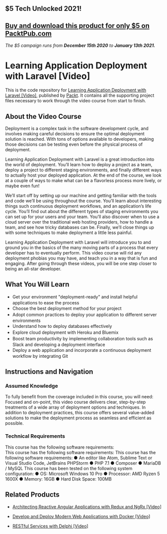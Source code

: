 ## $5 Tech Unlocked 2021!
[Buy and download this product for only $5 on PacktPub.com](https://www.packtpub.com/)
-----
*The $5 campaign         runs from __December 15th 2020__ to __January 13th 2021.__*

# Learning Application Deployment with Laravel [Video]
This is the code repository for [Learning Application Deployment with Laravel [Video]](https://www.packtpub.com/web-development/learning-application-deployment-laravel-video?utm_source=github&utm_medium=repository&utm_campaign=9781785288067), published by [Packt](https://www.packtpub.com/?utm_source=github). It contains all the supporting project files necessary to work through the video course from start to finish.
## About the Video Course
Deployment is a complex task in the software development cycle, and involves making careful decisions to ensure the optimal deployment solution is reached. With tons of options available to developers, making those decisions can be testing even before the physical process of deployment.

Learning Application Deployment with Laravel is a great introduction into the world of deployment. You’ll learn how to deploy a project as a team, deploy a project to different staging environments, and finally different ways to actually host your deployed application. At the end of the course, we look at a couple of ways to make what can be a flavorless process more lively, or maybe even fun!

We’ll start off by setting up our machine and getting familiar with the tools and code we’ll be using throughout the course. You’ll learn about interesting things such continuous deployment workflows, and an application’s life cycle. You’ll find out about the different types of staging environments you can set up for your users and your team. You’ll also discover when to use a cloud server over the traditional web hosting providers, how to handle a team, and see how tricky databases can be. Finally, we’ll close things up with some techniques to make deployment a little less painful.

Learning Application Deployment with Laravel will introduce you to and ground you in the basics of the many moving parts of a process that every developer has to eventually perform. This video course will rid any deployment phobias you may have, and teach you in a way that is fun and engaging. After going through these videos, you will be one step closer to being an all-star developer.

<H2>What You Will Learn</H2>
<DIV class=book-info-will-learn-text>
<UL>
<LI><SPAN style="LINE-HEIGHT: 20px; BACKGROUND-COLOR: transparent">Get your environment "deployment-ready" and install helpful applications to ease the process</SPAN> 
<LI><SPAN style="LINE-HEIGHT: 20px; BACKGROUND-COLOR: transparent">Choose the best deployment method for your project</SPAN> 
<LI><SPAN style="LINE-HEIGHT: 20px; BACKGROUND-COLOR: transparent">Adopt common practices to deploy your application to different server environments</SPAN> 
<LI><SPAN style="LINE-HEIGHT: 20px; BACKGROUND-COLOR: transparent">Understand how to deploy databases effectively</SPAN> 
<LI><SPAN style="LINE-HEIGHT: 20px; BACKGROUND-COLOR: transparent">Explore cloud deployment with Heroku and Bluemix</SPAN> 
<LI><SPAN style="LINE-HEIGHT: 20px; BACKGROUND-COLOR: transparent">Boost team productivity by implementing collaboration tools such as Slack and developing a deployment interface</SPAN> 
<LI><SPAN style="LINE-HEIGHT: 20px; BACKGROUND-COLOR: transparent">Deploy a web application and incorporate a continuous deployment workflow by integrating Git</SPAN> </LI></UL></DIV>

## Instructions and Navigation
### Assumed Knowledge
To fully benefit from the coverage included in this course, you will need:<br/>
Focused and on-point, this video course delivers clear, step-by-step treatments of a wide array of deployment options and techniques. In addition to deployment practices, this course offers several value-added solutions to make the deployment process as seamless and efficient as possible.
### Technical Requirements
This course has the following software requirements:<br/>
This course has the following software requirements:
This course has the following software requirements: ●	An editor like Atom, Sublime Text or Visual Studio Code, JetBrains PHPStorm ●	PHP 7.1 ●	Composer ●	MariaDB / MySQL This course has been tested on the following system configuration: ● OS: Microsoft Windows 10 Pro ●	Processor: AMD Ryzen 5 1600X ●	Memory: 16GB ●	Hard Disk Space: 100MB


## Related Products
* [Architecting Reactive Angular Applications with Redux and NgRx [Video]](https://www.packtpub.com/web-development/architecting-reactive-angular-applications-redux-and-ngrx-video?utm_source=github&utm_medium=repository&utm_campaign=9781789536546)

* [Develop and Deploy Modern Web Applications with Docker [Video]](https://www.packtpub.com/application-development/develop-and-deploy-modern-web-applications-docker-video?utm_source=github&utm_medium=repository&utm_campaign=9781788999618)

* [RESTful Services with Delphi [Video]](https://www.packtpub.com/application-development/restful-services-delphi-video?utm_source=github&utm_medium=repository&utm_campaign=9781789951882)

